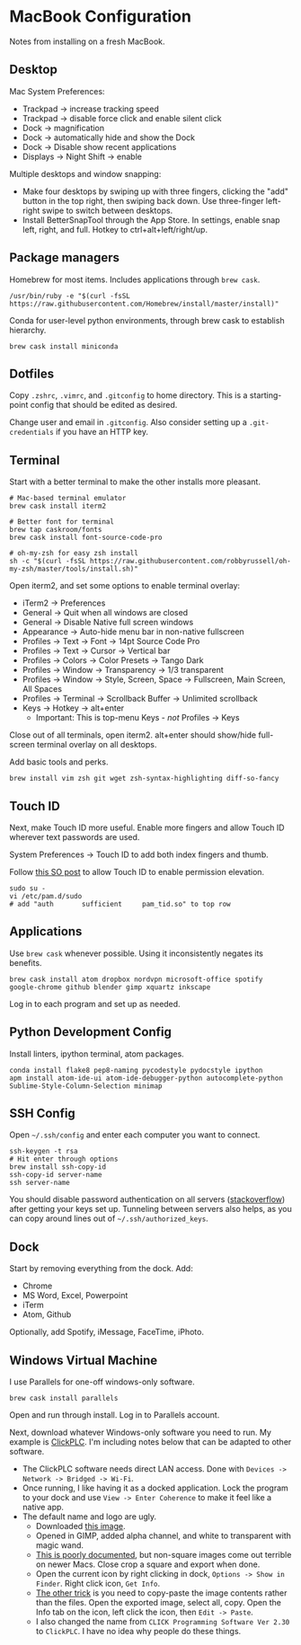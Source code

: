 MacBook Configuration
=====================

Notes from installing on a fresh MacBook.

Desktop
-------

Mac System Preferences:

 * Trackpad -> increase tracking speed
 * Trackpad -> disable force click and enable silent click
 * Dock -> magnification
 * Dock -> automatically hide and show the Dock
 * Dock -> Disable show recent applications
 * Displays -> Night Shift -> enable

Multiple desktops and window snapping:
 * Make four desktops by swiping up with three fingers, clicking the "add" button in the top right, then swiping back down. Use three-finger left-right swipe to switch between desktops.
 * Install BetterSnapTool through the App Store. In settings, enable snap left, right, and full. Hotkey to ctrl+alt+left/right/up.

Package managers
----------------

Homebrew for most items. Includes applications through `brew cask`.

```
/usr/bin/ruby -e "$(curl -fsSL https://raw.githubusercontent.com/Homebrew/install/master/install)"
```

Conda for user-level python environments, through brew cask to establish hierarchy.

```
brew cask install miniconda
```

Dotfiles
--------

Copy `.zshrc`, `.vimrc`, and `.gitconfig` to home directory. This is a starting-point config that should be edited as desired.

Change user and email in `.gitconfig`. Also consider setting up a `.git-credentials` if you have an HTTP key.

Terminal
--------

Start with a better terminal to make the other installs more pleasant.

```
# Mac-based terminal emulator
brew cask install iterm2

# Better font for terminal
brew tap caskroom/fonts
brew cask install font-source-code-pro

# oh-my-zsh for easy zsh install
sh -c "$(curl -fsSL https://raw.githubusercontent.com/robbyrussell/oh-my-zsh/master/tools/install.sh)"
```

Open iterm2, and set some options to enable terminal overlay:

 * iTerm2 -> Preferences
 * General -> Quit when all windows are closed
 * General -> Disable Native full screen windows
 * Appearance -> Auto-hide menu bar in non-native fullscreen
 * Profiles -> Text -> Font -> 14pt Source Code Pro
 * Profiles -> Text -> Cursor -> Vertical bar
 * Profiles -> Colors -> Color Presets -> Tango Dark
 * Profiles -> Window -> Transparency -> 1/3 transparent
 * Profiles -> Window -> Style, Screen, Space -> Fullscreen, Main Screen, All Spaces
 * Profiles -> Terminal -> Scrollback Buffer -> Unlimited scrollback
 * Keys -> Hotkey -> alt+enter
    - Important: This is top-menu Keys - *not* Profiles -> Keys

Close out of all terminals, open iterm2. alt+enter should show/hide full-screen terminal overlay on all desktops.

Add basic tools and perks.

```
brew install vim zsh git wget zsh-syntax-highlighting diff-so-fancy
```

Touch ID
--------

Next, make Touch ID more useful. Enable more fingers and allow Touch ID wherever
text passwords are used.

System Preferences -> Touch ID to add both index fingers and thumb.

Follow [this SO post](https://apple.stackexchange.com/a/306324/43814) to allow
Touch ID to enable permission elevation.

```
sudo su -
vi /etc/pam.d/sudo
# add "auth       sufficient     pam_tid.so" to top row
```

Applications
------------

Use `brew cask` whenever possible. Using it inconsistently negates its benefits.

```
brew cask install atom dropbox nordvpn microsoft-office spotify google-chrome github blender gimp xquartz inkscape
```

Log in to each program and set up as needed.

Python Development Config
-------------------------

Install linters, ipython terminal, atom packages.

```
conda install flake8 pep8-naming pycodestyle pydocstyle ipython
apm install atom-ide-ui atom-ide-debugger-python autocomplete-python Sublime-Style-Column-Selection minimap
```

SSH Config
----------

Open `~/.ssh/config` and enter each computer you want to connect.

```
ssh-keygen -t rsa
# Hit enter through options
brew install ssh-copy-id
ssh-copy-id server-name
ssh server-name
```

You should disable password authentication on all servers ([stackoverflow](https://stackoverflow.com/questions/20898384/ssh-disable-password-authentication)) after getting your keys set up. Tunneling between servers also helps, as you can copy around lines out of `~/.ssh/authorized_keys`.

Dock
----

Start by removing everything from the dock. Add:

 * Chrome
 * MS Word, Excel, Powerpoint
 * iTerm
 * Atom, Github

Optionally, add Spotify, iMessage, FaceTime, iPhoto.

Windows Virtual Machine
-----------------------

I use Parallels for one-off windows-only software.

```
brew cask install parallels
```

Open and run through install. Log in to Parallels account.

Next, download whatever Windows-only software you need to run. My example is
[ClickPLC](https://support.automationdirect.com/products/clickplcs.html). I'm
including notes below that can be adapted to other software.

 * The ClickPLC software needs direct LAN access. Done with `Devices -> Network -> Bridged -> Wi-Fi`.
 * Once running, I like having it as a docked application. Lock the program to your dock and use `View -> Enter Coherence` to make it feel like a native app.
 * The default name and logo are ugly.
   - Downloaded [this image](https://cdn.automationdirect.com/images/products/large/l_c011dred.jpg).
   - Opened in GIMP, added alpha channel, and white to transparent with magic wand.
   - [This is poorly documented](https://discussions.apple.com/thread/8562625), but non-square images come out terrible on newer Macs. Close crop a square and export when done.
   - Open the current icon by right clicking in dock, `Options -> Show in Finder`. Right click icon, `Get Info`.
   - [The other trick](https://superuser.com/questions/605830/mac-get-info-always-showing-png-icon-instead-of-the-icon) is you need to copy-paste the image contents rather than the files. Open the exported image, select all, copy. Open the Info tab on the icon, left click the icon, then `Edit -> Paste`.
   - I also changed the name from `CLICK Programming Software Ver 2.30` to `ClickPLC`. I have no idea why people do these things.
